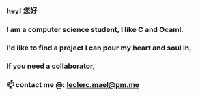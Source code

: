 ### hey! 您好

### I am a computer science student, I like C and Ocaml.
### I'd like to find a project I can pour my heart and soul in,
### If you need a collaborator,
### 📫 contact me @: leclerc.mael@pm.me

<!--
**sudosmile/sudosmile** is a ✨ _special_ ✨ repository because its `README.md` (this file) appears on your GitHub profile.

Here are some ideas to get you started:

- 🔭 I’m currently working on ...
- 🌱 I’m currently learning ...
- 👯 I’m looking to collaborate on ...
- 🤔 I’m looking for help with ...
- 💬 Ask me about ...
- 😄 Pronouns: ...
- ⚡ Fun fact: ...
-->
